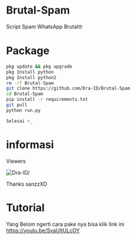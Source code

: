 # Brutal-Spam
Script Spam WhatsApp Brutal🤓
# Package
```Bash
pkg update && pkg upgrade 
pkg Install python
pkg Install python2 
rm -rf Brutal-Spam
git clone https://github.com/Dra-ID/Brutal-Spam
cd Brutal-Spam
pip install -r requirements.txt
git pull
python run.py

Selesai >_
```
# informasi
Viewers 
<p align=left> <img src=https://komarev.com/ghpvc/?username=SpamWagas alt=Dra-ID/> </p>

Thanks sanzzXD 

# Tutorial 
Yang Belom ngerti cara pake 
nya bisa klik link ini
https://youtu.be/SvaUltULcOY 

